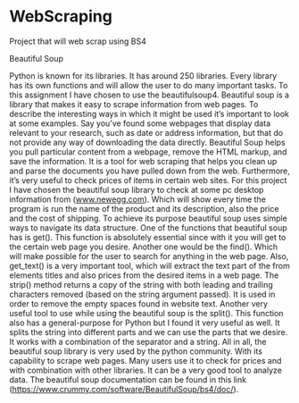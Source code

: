 # WebScraping
Project that will web scrap using BS4 


Beautiful Soup

Python is known for its libraries. It has around 250 libraries. Every library has its own functions and will allow the user to do many important tasks. To this assignment I have chosen to use the beautifulsoup4. Beautiful soup is a library that makes it easy to scrape information from web pages.
To describe the interesting ways in which it might be used it’s important to look at some examples. Say you’ve found some webpages that display data relevant to your research, such as date or address information, but that do not provide any way of downloading the data directly. Beautiful Soup helps you pull particular content from a webpage, remove the HTML markup, and save the information. It is a tool for web scraping that helps you clean up and parse the documents you have pulled down from the web. Furthermore, it’s very useful to check prices of items in certain web sites. For this project I have chosen the beautiful soup library to check at some pc desktop information from (www.newegg.com). Which will show every time the program is run the name of the product and its description, also the price and the cost of shipping. 
To achieve its purpose beautiful soup uses simple ways to navigate its data structure.  One of the functions that beautiful soup has is get(). This function is absolutely essential since with it you will get to the certain web page you desire. Another one would be the find(). Which will make possible for the user to search for anything in the web page. Also, get_text() is a very important tool, which will extract the text part of the from elements titles and also prices from the desired items in a web page. The strip() method returns a copy of the string with both leading and trailing characters removed (based on the string argument passed). It is used in order to remove the empty spaces found in website text. Another very useful tool to use while using the beautiful soup is the split(). This function also has a general-purpose for Python but I found it very useful as well. It splits the string into different parts and we can use the parts that we desire. It works with a combination of the separator and a string.
All in all, the beautiful soup library is very used by the python community. With its capability to scrape web pages. Many users use it to check for prices and with combination with other libraries. It can be a very good tool to analyze data. The beautiful soup documentation can be found in this link (https://www.crummy.com/software/BeautifulSoup/bs4/doc/).  
